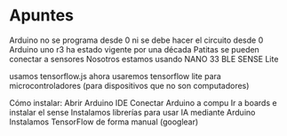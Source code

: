# Apuntes 

Arduino no se programa desde 0 ni se debe hacer el circuito desde 0
Arduino uno r3 ha estado vigente por una década
Patitas se pueden conectar a sensores
Nosotros estamos usando NANO 33 BLE SENSE Lite

usamos tensorflow.js
ahora usaremos tensorflow lite para microcontroladores (para dispositivos que no son computadores)

Cómo instalar:
Abrir Arduino IDE
Conectar Arduino a compu
Ir a boards e instalar el sense
Instalamos librerías para usar IA mediante Arduino
Instalamos TensorFlow de forma manual (googlear)
